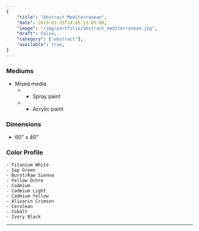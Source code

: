 ```yaml
---
{
    "title": "Abstract Mediterranean",
    "date": 2019-01-25T14:05:53-05:00,
    "image": "/img/portfolio/abstract_mediterranean.jpg",
    "draft": false,
	"category": ["abstract"],
	"available": true,
}
---
```


### Mediums
- Mixed media
  - - Spray paint
  - - Acrylic paint

### Dimensions
- 60" x 40"

### Color Profile
	- Titanium White
	- Sap Green
	- Burnt/Raw Sienna
	- Yellow Ochre
	- Cadmium
	- Cadmium Light
	- Cadmium Yellow
	- Alizarin Crimson
	- Cerulean 
	- Cobalt 
	- Ivory Black


---

